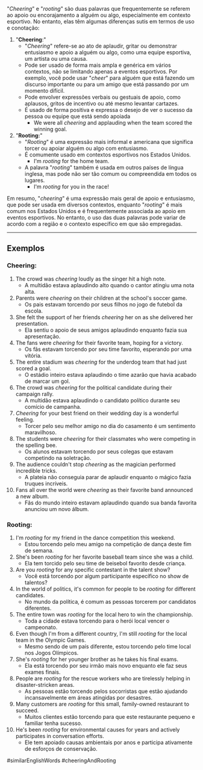 "*Cheering*" e "*rooting*" são duas palavras que frequentemente se referem ao apoio ou encorajamento a alguém ou algo, especialmente em contexto esportivo. No entanto, elas têm algumas diferenças sutis em termos de uso e conotação:

1. "**Cheering**:" 
	- "*Cheering*" refere-se ao ato de aplaudir, gritar ou demonstrar entusiasmo e apoio a alguém ou algo, como uma equipe esportiva, um artista ou uma causa.
	- Pode ser usado de forma mais ampla e genérica em vários contextos, não se limitando apenas a eventos esportivos. Por exemplo, você pode usar "*cheer*" para alguém que está fazendo um discurso importante ou para um amigo que está passando por um momento difícil.
	- Pode envolver expressões verbais ou gestuais de apoio, como aplausos, gritos de incentivo ou até mesmo levantar cartazes.
	- É usado de forma positiva e expressa o desejo de ver o sucesso da pessoa ou equipe que está sendo apoiada
		- We were all *cheering* and applauding when the team scored the winning goal.
2. "**Rooting:**"
	- "*Rooting*" é uma expressão mais informal e americana que significa torcer ou apoiar alguém ou algo com entusiasmo.
	- É comumente usado em contextos esportivos nos Estados Unidos.
		- I'm *rooting* for the home team.
	- A palavra "*rooting*" também é usada em outros países de língua inglesa, mas pode não ser tão comum ou compreendida em todos os lugares.
		- I'm *rooting* for you in the race!

Em resumo, "*cheering*" é uma expressão mais geral de apoio e entusiasmo, que pode ser usada em diversos contextos, enquanto "*rooting*" é mais comum nos Estados Unidos e é frequentemente associada ao apoio em eventos esportivos. No entanto, o uso das duas palavras pode variar de acordo com a região e o contexto específico em que são empregadas.

---

## Exemplos

### Cheering:
1. The crowd was *cheering* loudly as the singer hit a high note.
	- A multidão estava aplaudindo alto quando o cantor atingiu uma nota alta.
2. Parents were *cheering* on their children at the school's soccer game.
	 - Os pais estavam torcendo por seus filhos no jogo de futebol da escola.
3. She felt the support of her friends *cheering* her on as she delivered her presentation.
	- Ela sentiu o apoio de seus amigos aplaudindo enquanto fazia sua apresentação.
4. The fans were *cheering* for their favorite team, hoping for a victory.
	- Os fãs estavam torcendo por seu time favorito, esperando por uma vitória.
5. The entire stadium was *cheering* for the underdog team that had just scored a goal.
	- O estádio inteiro estava aplaudindo o time azarão que havia acabado de marcar um gol.
6. The crowd was *cheering* for the political candidate during their campaign rally.
	- A multidão estava aplaudindo o candidato político durante seu comício de campanha.
7. *Cheering* for your best friend on their wedding day is a wonderful feeling.
	- Torcer pelo seu melhor amigo no dia do casamento é um sentimento maravilhoso.
8. The students were *cheering* for their classmates who were competing in the spelling bee.
	- Os alunos estavam torcendo por seus colegas que estavam competindo na soletração.
9. The audience couldn't stop *cheering* as the magician performed incredible tricks.
	- A plateia não conseguia parar de aplaudir enquanto o mágico fazia truques incríveis.
10. Fans all over the world were *cheering* as their favorite band announced a new album.
	- Fãs do mundo inteiro estavam aplaudindo quando sua banda favorita anunciou um novo álbum.

### Rooting:

1. I'm *rooting* for my friend in the dance competition this weekend.
	- Estou torcendo pelo meu amigo na competição de dança deste fim de semana.
2. She's been *rooting* for her favorite baseball team since she was a child.
	- Ela tem torcido pelo seu time de beisebol favorito desde criança.
3. Are you *rooting* for any specific contestant in the talent show?
	- Você está torcendo por algum participante específico no show de talentos?
4. In the world of politics, it's common for people to be *rooting* for different candidates.
	- No mundo da política, é comum as pessoas torcerem por candidatos diferentes.
5. The entire town was *rooting* for the local hero to win the championship.
	- Toda a cidade estava torcendo para o herói local vencer o campeonato.
6. Even though I'm from a different country, I'm still *rooting* for the local team in the Olympic Games.
	- Mesmo sendo de um país diferente, estou torcendo pelo time local nos Jogos Olímpicos.
7. She's *rooting* for her younger brother as he takes his final exams.
	- Ela está torcendo por seu irmão mais novo enquanto ele faz seus exames finais.
8. People are *rooting* for the rescue workers who are tirelessly helping in disaster-stricken areas.
	- As pessoas estão torcendo pelos socorristas que estão ajudando incansavelmente em áreas atingidas por desastres.
9. Many customers are *rooting* for this small, family-owned restaurant to succeed.
	- Muitos clientes estão torcendo para que este restaurante pequeno e familiar tenha sucesso.
10. He's been *rooting* for environmental causes for years and actively participates in conversation efforts.
	- Ele tem apoiado causas ambientais por anos e participa ativamente de esforços de conservação.

#similarEnglishWords
#cheeringAndRooting
